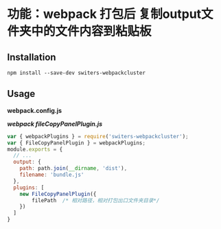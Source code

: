 # 功能：webpack 打包后 复制output文件夹中的文件内容到粘贴板

## Installation

`npm install --save-dev switers-webpackcluster`

## Usage

**webpack.config.js**

***webpack fileCopyPanelPlugin.js***
```js
var { webpackPlugins } = require('switers-webpackcluster');
var { FileCopyPanelPlugin } = webpackPlugins;
module.exports = {
  // ...
  output: {
    path: path.join(__dirname, 'dist'),
    filename: 'bundle.js'
  },
  plugins: [
    new FileCopyPanelPlugin({
        filePath  /* 相对路径，相对打包出口文件夹目录*/
    })
  ]
}
```